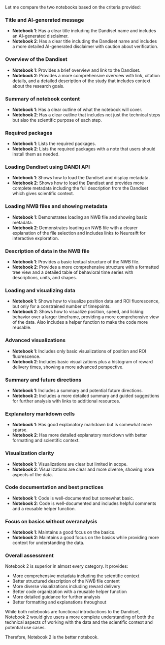 Let me compare the two notebooks based on the criteria provided:

### Title and AI-generated message
- **Notebook 1**: Has a clear title including the Dandiset name and includes an AI-generated disclaimer.
- **Notebook 2**: Has a clear title including the Dandiset name and includes a more detailed AI-generated disclaimer with caution about verification.

### Overview of the Dandiset
- **Notebook 1**: Provides a brief overview and link to the Dandiset.
- **Notebook 2**: Provides a more comprehensive overview with link, citation details, and a detailed description of the study that includes context about the research goals.

### Summary of notebook content
- **Notebook 1**: Has a clear outline of what the notebook will cover.
- **Notebook 2**: Has a clear outline that includes not just the technical steps but also the scientific purpose of each step.

### Required packages
- **Notebook 1**: Lists the required packages.
- **Notebook 2**: Lists the required packages with a note that users should install them as needed.

### Loading Dandiset using DANDI API
- **Notebook 1**: Shows how to load the Dandiset and display metadata.
- **Notebook 2**: Shows how to load the Dandiset and provides more complete metadata including the full description from the Dandiset which gives scientific context.

### Loading NWB files and showing metadata
- **Notebook 1**: Demonstrates loading an NWB file and showing basic metadata.
- **Notebook 2**: Demonstrates loading an NWB file with a clearer explanation of the file selection and includes links to Neurosift for interactive exploration.

### Description of data in the NWB file
- **Notebook 1**: Provides a basic textual structure of the NWB file.
- **Notebook 2**: Provides a more comprehensive structure with a formatted tree view and a detailed table of behavioral time series with descriptions, units, and shapes.

### Loading and visualizing data
- **Notebook 1**: Shows how to visualize position data and ROI fluorescence, but only for a constrained number of timepoints.
- **Notebook 2**: Shows how to visualize position, speed, and licking behavior over a larger timeframe, providing a more comprehensive view of the data. Also includes a helper function to make the code more reusable.

### Advanced visualizations
- **Notebook 1**: Includes only basic visualizations of position and ROI fluorescence.
- **Notebook 2**: Includes basic visualizations plus a histogram of reward delivery times, showing a more advanced perspective.

### Summary and future directions
- **Notebook 1**: Includes a summary and potential future directions.
- **Notebook 2**: Includes a more detailed summary and guided suggestions for further analysis with links to additional resources.

### Explanatory markdown cells
- **Notebook 1**: Has good explanatory markdown but is somewhat more sparse.
- **Notebook 2**: Has more detailed explanatory markdown with better formatting and scientific context.

### Visualization clarity
- **Notebook 1**: Visualizations are clear but limited in scope.
- **Notebook 2**: Visualizations are clear and more diverse, showing more aspects of the data.

### Code documentation and best practices
- **Notebook 1**: Code is well-documented but somewhat basic.
- **Notebook 2**: Code is well-documented and includes helpful comments and a reusable helper function.

### Focus on basics without overanalysis
- **Notebook 1**: Maintains a good focus on the basics.
- **Notebook 2**: Maintains a good focus on the basics while providing more context for understanding the data.

### Overall assessment
Notebook 2 is superior in almost every category. It provides:
- More comprehensive metadata including the scientific context
- Better structured description of the NWB file content
- More diverse visualizations including reward delivery
- Better code organization with a reusable helper function
- More detailed guidance for further analysis
- Better formatting and explanations throughout

While both notebooks are functional introductions to the Dandiset, Notebook 2 would give users a more complete understanding of both the technical aspects of working with the data and the scientific context and potential use cases.

Therefore, Notebook 2 is the better notebook.